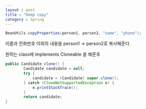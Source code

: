 ```yaml
---
layout : post
title : "Deep copy"
category : Spring
---
```


```java
BeanUtils.copyProperties(person1, person2, "name", "phone");
```

이름과 전화번호 이외의 내용을 person1 → person2로 복사해준다.

원하는 class에 implements Cloneable 을 해준후

```java
public Candidate clone() {
        Candidate candidate = null;
        try {
            candidate = (Candidate) super.clone();
        } catch (CloneNotSupportedException e) {
            e.printStackTrace();
        }
        return candidate;
}
```
